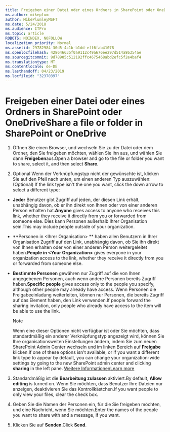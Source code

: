```yaml
---
title: Freigeben einer Datei oder eines Ordners in SharePoint oder OneDrive
ms.author: mikeplum
author: MikePlumleyMSFT
ms.date: 5/24/2018
ms.audience: ITPro
ms.topic: article
ROBOTS: NOINDEX, NOFOLLOW
localization_priority: Normal
ms.assetid: 29782984-30d5-4c1b-b1dd-eff6fab41078
ms.openlocfilehash: 428646635f0a9112c49a676ee297d514a86354ae
ms.sourcegitcommit: 9d78905c512192ffc4675468abd2efc5f2e4baf4
ms.translationtype: MT
ms.contentlocale: de-DE
ms.lasthandoff: 04/23/2019
ms.locfileid: "32370397"
---
```

# <a name="share-a-file-or-folder-in-sharepoint-or-onedrive"></a><span data-ttu-id="fce4e-102">Freigeben einer Datei oder eines Ordners in SharePoint oder OneDrive</span><span class="sxs-lookup"><span data-stu-id="fce4e-102">Share a file or folder in SharePoint or OneDrive</span></span>

1. <span data-ttu-id="fce4e-103">Öffnen Sie einen Browser, und wechseln Sie zu der Datei oder dem Ordner, den Sie freigeben möchten, wählen Sie ihn aus, und wählen Sie dann **Freigeben**aus.</span><span class="sxs-lookup"><span data-stu-id="fce4e-103">Open a browser and go to the file or folder you want to share, select it, and then select **Share**.</span></span> 
    
2. <span data-ttu-id="fce4e-104">Optional Wenn der Verknüpfungstyp nicht der gewünschte ist, klicken Sie auf den Pfeil nach unten, um einen anderen Typ auszuwählen:</span><span class="sxs-lookup"><span data-stu-id="fce4e-104">(Optional) If the link type isn't the one you want, click the down arrow to select a different type:</span></span>
    
  - <span data-ttu-id="fce4e-105">**Jeder** Benutzer gibt Zugriff auf jeden, der diesen Link erhält, unabhängig davon, ob er ihn direkt von Ihnen oder von einer anderen Person erhalten hat.</span><span class="sxs-lookup"><span data-stu-id="fce4e-105">**Anyone** gives access to anyone who receives this link, whether they receive it directly from you or forwarded from someone else.</span></span> <span data-ttu-id="fce4e-106">Dies kann Personen außerhalb Ihrer Organisation sein.</span><span class="sxs-lookup"><span data-stu-id="fce4e-106">This may include people outside of your organization.</span></span> 
    
  - <span data-ttu-id="fce4e-107">\*\*Personen in \<Ihrer Organisation\> \*\* haben allen Benutzern in Ihrer Organisation Zugriff auf den Link, unabhängig davon, ob Sie ihn direkt von Ihnen erhalten oder von einer anderen Person weitergeleitet haben.</span><span class="sxs-lookup"><span data-stu-id="fce4e-107">**People in \<Your Organization\>** gives everyone in your organization access to the link, whether they receive it directly from you or forwarded from someone else.</span></span> 
    
  - <span data-ttu-id="fce4e-108">**Bestimmte Personen** gewähren nur Zugriff auf die von Ihnen angegebenen Personen, auch wenn andere Personen bereits Zugriff haben.</span><span class="sxs-lookup"><span data-stu-id="fce4e-108">**Specific people** gives access only to the people you specify, although other people may already have access.</span></span> <span data-ttu-id="fce4e-109">Wenn Personen die Freigabeeinladung weiterleiten, können nur Personen, die bereits Zugriff auf das Element haben, den Link verwenden.</span><span class="sxs-lookup"><span data-stu-id="fce4e-109">If people forward the sharing invitation, only people who already have access to the item will be able to use the link.</span></span> 
    
    > [!NOTE]
    > <span data-ttu-id="fce4e-110">Wenn eine dieser Optionen nicht verfügbar ist oder Sie möchten, dass standardmäßig ein anderer Verknüpfungstyp angezeigt wird, können Sie Ihre organisationsweiten Einstellungen ändern, indem Sie zum neuen SharePoint Admin Center wechseln und im linken Bereich auf **Freigabe** klicken.</span><span class="sxs-lookup"><span data-stu-id="fce4e-110">If one of these options isn't available, or if you want a different link type to appear by default, you can change your organization-wide settings by going to the new SharePoint admin center and clicking **sharing** in the left pane.</span></span> [<span data-ttu-id="fce4e-111">Weitere Informationen</span><span class="sxs-lookup"><span data-stu-id="fce4e-111">Learn more</span></span>](https://go.microsoft.com/fwlink/?linkid=866426)
  
3. <span data-ttu-id="fce4e-112">Standardmäßig ist die **Bearbeitung zulassen** aktiviert.</span><span class="sxs-lookup"><span data-stu-id="fce4e-112">By default, **Allow editing** is turned on.</span></span> <span data-ttu-id="fce4e-113">Wenn Sie möchten, dass Benutzer Ihre Dateien nur anzeigen, deaktivieren Sie das Kontrollkästchen.</span><span class="sxs-lookup"><span data-stu-id="fce4e-113">If you want people to only view your files, clear the check box.</span></span> 
    
4. <span data-ttu-id="fce4e-114">Geben Sie die Namen der Personen ein, für die Sie freigeben möchten, und eine Nachricht, wenn Sie möchten.</span><span class="sxs-lookup"><span data-stu-id="fce4e-114">Enter the names of the people you want to share with and a message, if you want.</span></span>
    
5. <span data-ttu-id="fce4e-115">Klicken Sie auf **Senden**.</span><span class="sxs-lookup"><span data-stu-id="fce4e-115">Click **Send**.</span></span> 
    

